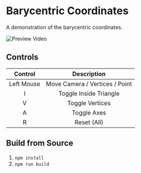 # Barycentric Coordinates

A demonstration of the barycentric coordinates.

![Preview Video](./resources/preview.gif)

## Controls
| Control | Description |
|:---:|:---:|
| Left Mouse | Move Camera / Vertices / Point |
| I | Toggle Inside Triangle |
| V | Toggle Vertices |
| A | Toggle Axes |
| R | Reset (All) |

## Build from Source
1. `npm install`
2. `npm run build`
